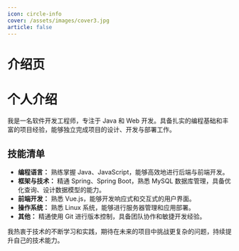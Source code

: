```yaml
---
icon: circle-info
cover: /assets/images/cover3.jpg
article: false
---
```


# 介绍页

# 个人介绍

我是一名软件开发工程师，专注于 Java 和 Web 开发。具备扎实的编程基础和丰富的项目经验，能够独立完成项目的设计、开发与部署工作。

## 技能清单

- **编程语言：** 熟练掌握 Java、JavaScript，能够高效地进行后端与前端开发。
- **框架与技术：** 精通 Spring、Spring Boot，熟悉 MySQL 数据库管理，具备优化查询、设计数据模型的能力。
- **前端开发：** 熟悉 Vue.js，能够开发响应式和交互式的用户界面。
- **操作系统：** 熟悉 Linux 系统，能够进行服务器管理和应用部署。
- **其他：** 精通使用 Git 进行版本控制，具备团队协作和敏捷开发经验。

我热衷于技术的不断学习和实践，期待在未来的项目中挑战更复杂的问题，持续提升自己的技术能力。